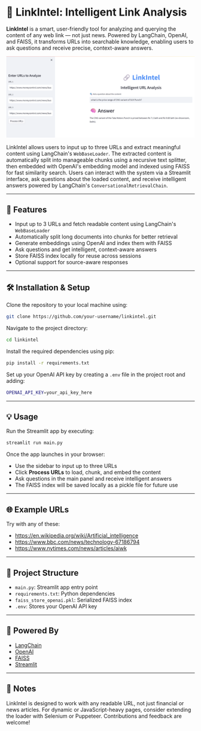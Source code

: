 # 🔗 LinkIntel: Intelligent Link Analysis

**LinkIntel** is a smart, user-friendly tool for analyzing and querying the content of any web link — not just news. Powered by LangChain, OpenAI, and FAISS, it transforms URLs into searchable knowledge, enabling users to ask questions and receive precise, context-aware answers.

![LinkIntel Demo](LinkIntel_app_UI.png)

LinkIntel allows users to input up to three URLs and extract meaningful content using LangChain's `WebBaseLoader`. The extracted content is automatically split into manageable chunks using a recursive text splitter, then embedded with OpenAI's embedding model and indexed using FAISS for fast similarity search. Users can interact with the system via a Streamlit interface, ask questions about the loaded content, and receive intelligent answers powered by LangChain's `ConversationalRetrievalChain`.

---

## 🚀 Features

- Input up to 3 URLs and fetch readable content using LangChain's `WebBaseLoader`
- Automatically split long documents into chunks for better retrieval
- Generate embeddings using OpenAI and index them with FAISS
- Ask questions and get intelligent, context-aware answers
- Store FAISS index locally for reuse across sessions
- Optional support for source-aware responses

---

## 🛠️ Installation & Setup

Clone the repository to your local machine using:

```bash
git clone https://github.com/your-username/linkintel.git
```

Navigate to the project directory:

```bash
cd linkintel
```

Install the required dependencies using pip:

```bash
pip install -r requirements.txt
```

Set up your OpenAI API key by creating a `.env` file in the project root and adding:

```bash
OPENAI_API_KEY=your_api_key_here
```

---

## 💡 Usage

Run the Streamlit app by executing:

```bash
streamlit run main.py
```

Once the app launches in your browser:

- Use the sidebar to input up to three URLs
- Click **Process URLs** to load, chunk, and embed the content
- Ask questions in the main panel and receive intelligent answers
- The FAISS index will be saved locally as a pickle file for future use

---

## 🌐 Example URLs

Try with any of these:

- https://en.wikipedia.org/wiki/Artificial_intelligence
- https://www.bbc.com/news/technology-67186794
- https://www.nytimes.com/news/articles/aiwk

---

## 📁 Project Structure

- `main.py`: Streamlit app entry point
- `requirements.txt`: Python dependencies
- `faiss_store_openai.pkl`: Serialized FAISS index
- `.env`: Stores your OpenAI API key

---

## 🧠 Powered By

- [LangChain](https://github.com/langchain-ai/langchain)
- [OpenAI](https://platform.openai.com/)
- [FAISS](https://github.com/facebookresearch/faiss)
- [Streamlit](https://streamlit.io/)

---

## 📌 Notes

LinkIntel is designed to work with any readable URL, not just financial or news articles. For dynamic or JavaScript-heavy pages, consider extending the loader with Selenium or Puppeteer. Contributions and feedback are welcome!
